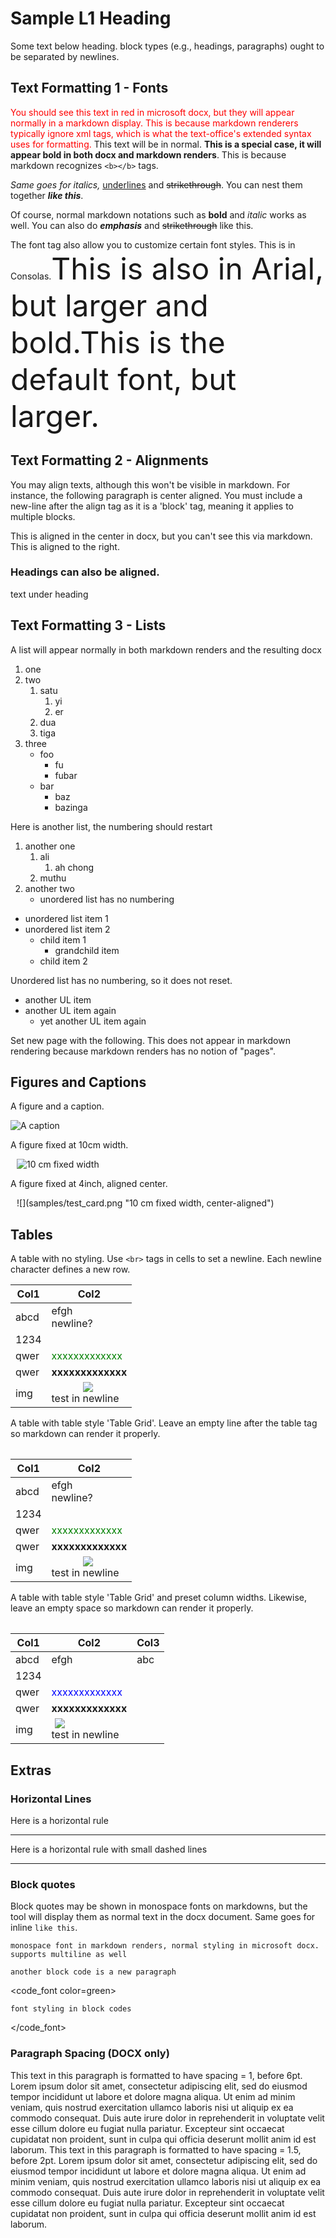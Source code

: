 # Sample L1 Heading

Some text below heading. block types (e.g., headings, paragraphs) ought to be separated by newlines.

## Text Formatting 1 - Fonts

<font color=red>You should see this text in red in microsoft docx, but they will appear normally in a markdown display. This is because markdown renderers typically ignore xml tags, which is what the text-office's extended syntax uses for formatting.</font> This text will be in normal. <b>This is a special case, it will appear bold in both docx and markdown renders</b>. This is because markdown recognizes `<b></b>` tags.

<i>Same goes for italics, </i><u>underlines</u> and <strike>strikethrough</strike>. You can nest them together <b><i>like this</i></b>.

Of course, normal markdown notations such as **bold** and *italic* works as well. You can also do ***emphasis*** and ~~strikethrough~~ like this.

<font name=Consolas>The font tag also allow you to customize certain font styles. This is in Consolas.</font><font name=Arial size=20pt bold=yes>This is also in Arial, but larger and bold.</font><font size=20pt>This is the default font, but larger.</font>

## Text Formatting 2 - Alignments

You may align texts, although this won't be visible in markdown. For instance, the following paragraph is center aligned. You must include a new-line after the align tag as it is a 'block' tag, meaning it applies to multiple blocks.

<align center>
This is aligned in the center in docx, but you can't see this via markdown.
</align>

<align right>
This is aligned to the right.

### Headings can also be aligned.

text under heading
</align>

## Text Formatting 3 - Lists

A list will appear normally in both markdown renders and the resulting docx

1. one
2. two
    1. satu
        1. yi
        2. er
    2. dua
    3. tiga
3. three
    - foo
        - fu
        - fubar
    - bar
        - baz
        - bazinga

Here is another list, the numbering should restart

1. another one
    1. ali
        1. ah chong
    2. muthu
2. another two
    - unordered list has no numbering

- unordered list item 1
- unordered list item 2
  - child item 1
    - grandchild item
  - child item 2

Unordered list has no numbering, so it does not reset.

- another UL item
- another UL item again
  - yet another UL item again

Set new page with the following. This does not appear in markdown rendering because markdown renders has no notion of "pages".
<pgbr>

## Figures and Captions

A figure and a caption.

![](samples/test_card.png "A caption")

A figure fixed at 10cm width.

<img width=10cm>![](samples/test_card.png "10 cm fixed width")</img>

A figure fixed at 4inch, aligned center.

<align center>
<img width=10cm>![](samples/test_card.png "10 cm fixed width, center-aligned")</img>
</align>
<pgbr>

## Tables

A table with no styling. Use `<br>` tags in cells to set a newline. Each newline character defines a new row.

| Col1 | Col2 |
| ---- | ---- |
| abcd | efgh<br>newline? |
| 1234 |  |
| qwer | <font color=green>xxxxxxxxxxxxx</font> |
| qwer | <font name=Arial><b>xxxxxxxxxxxxx</b></font> |
| img | <img width=50mm>![](samples/test_card.png)</img><br>test in newline |

<pgbr>

A table with table style 'Table Grid'. Leave an empty line after the table tag so markdown can render it properly.

<table style='Table Grid'>

| Col1 | Col2 |
| ---- | ---- |
| abcd | efgh<br>newline? |
| 1234 |  |
| qwer | <font color=green>xxxxxxxxxxxxx</font> |
| qwer | <font name=Arial><b>xxxxxxxxxxxxx</b></font> |
| img | <img width=50mm>![](samples/test_card.png)</img><br>test in newline |
</table>

<pgbr>

A table with table style 'Table Grid' and preset column widths. Likewise, leave an empty space so markdown can render it properly.

<table style='Table Grid' column_widths='5cm, 8cm, 1cm'>

| Col1 | Col2 | Col3 |
| ---- | ---- | --- |
| abcd | efgh | abc
| 1234 |  | |
| qwer | <font color=blue>xxxxxxxxxxxxx</font> | |
| qwer | <font name=Arial><b>xxxxxxxxxxxxx</b></font> | |
| img | <img width=5cm>![](samples/test_card.png)</img><br>test in newline | |
</table>

<pgbr>

## Extras

### Horizontal Lines

Here is a horizontal rule
<hr>

Here is a horizontal rule with small dashed lines
<hr dashsmall>

### Block quotes

Block quotes may be shown in monospace fonts on markdowns, but the tool will display them as normal text in the docx document. Same goes for inline `like this`.

```
monospace font in markdown renders, normal styling in microsoft docx.
supports multiline as well
```

```
another block code is a new paragraph
```

<code_font color=green>

```
font styling in block codes
```
</code_font>

### Paragraph Spacing (DOCX only)

<para spacing=1 before=6pt>
This text in this paragraph is formatted to have spacing = 1, before 6pt. Lorem ipsum dolor sit amet, consectetur adipiscing elit, sed do eiusmod tempor incididunt ut labore et dolore magna aliqua. Ut enim ad minim veniam, quis nostrud exercitation ullamco laboris nisi ut aliquip ex ea commodo consequat. Duis aute irure dolor in reprehenderit in voluptate velit esse cillum dolore eu fugiat nulla pariatur. Excepteur sint occaecat cupidatat non proident, sunt in culpa qui officia deserunt mollit anim id est laborum.
</para>

<para spacing=1.5 before=2pt left_indent=0.5in first_line_indent=1in right_indent=0.1in>
This text in this paragraph is formatted to have spacing = 1.5, before 2pt. Lorem ipsum dolor sit amet, consectetur adipiscing elit, sed do eiusmod tempor incididunt ut labore et dolore magna aliqua. Ut enim ad minim veniam, quis nostrud exercitation ullamco laboris nisi ut aliquip ex ea commodo consequat. Duis aute irure dolor in reprehenderit in voluptate velit esse cillum dolore eu fugiat nulla pariatur. Excepteur sint occaecat cupidatat non proident, sunt in culpa qui officia deserunt mollit anim id est laborum.
</para>
